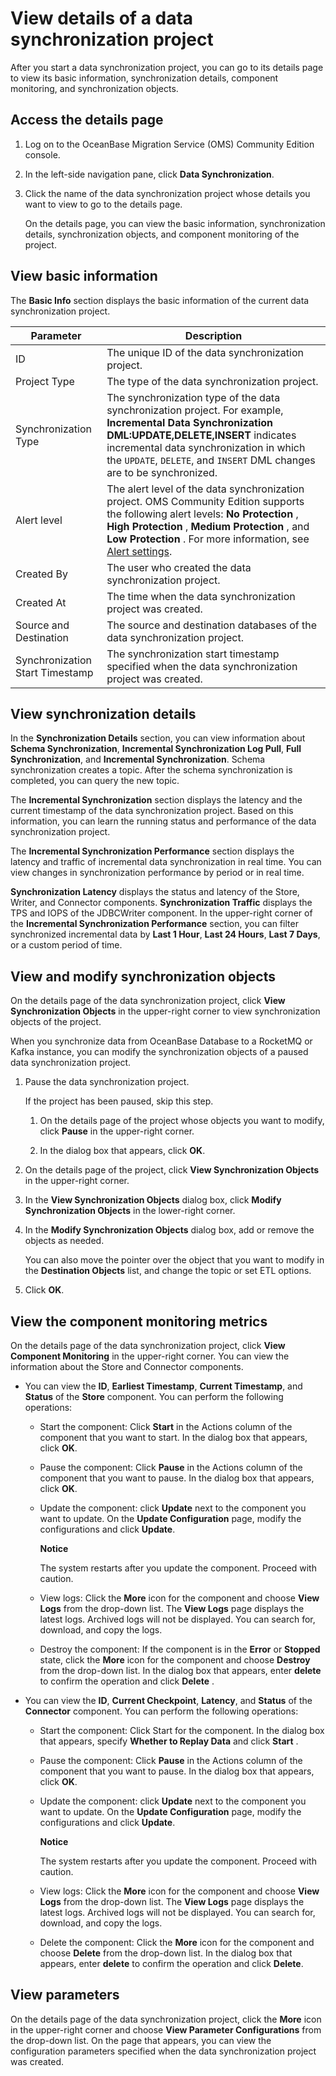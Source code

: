 # View details of a data synchronization project

After you start a data synchronization project, you can go to its details page to view its basic information, synchronization details, component monitoring, and synchronization objects.

## Access the details page

1. Log on to the OceanBase Migration Service (OMS) Community Edition console.

2. In the left-side navigation pane, click **Data Synchronization**.

3. Click the name of the data synchronization project whose details you want to view to go to the details page.

   On the details page, you can view the basic information, synchronization details, synchronization objects, and component monitoring of the project.

## View basic information

The **Basic Info** section displays the basic information of the current data synchronization project.

|          **Parameter**          |          **Description**             |
|---------------------------------|-----------------------------------------|
| ID                              | The unique ID of the data synchronization project.                                                                                                                                                                                                                                                                                             |
| Project Type                    | The type of the data synchronization project.                                                                                                                                                                                                                                                                                                  |
| Synchronization Type            | The synchronization type of the data synchronization project. For example, **Incremental Data Synchronization DML:UPDATE,DELETE,INSERT** indicates incremental data synchronization in which the `UPDATE`, `DELETE`, and `INSERT` DML changes are to be synchronized.                                                                          |
| Alert level                     | The alert level of the data synchronization project. OMS Community Edition supports the following alert levels: **No Protection** , **High Protection** , **Medium Protection** , and **Low Protection** . For more information, see [Alert settings](../../700.system-management/200.alert-center/300.alert-settings.md). |
| Created By                      | The user who created the data synchronization project.                                                                                                                                                                                                                                                                                         |
| Created At                      | The time when the data synchronization project was created.                                                                                                                                                                                                                                                                                    |
| Source and Destination          | The source and destination databases of the data synchronization project.                                                                                                                                                                                                                                                                      |
| Synchronization Start Timestamp | The synchronization start timestamp specified when the data synchronization project was created.                                                                                                                                                                                                                                               |

## View synchronization details

In the **Synchronization Details** section, you can view information about **Schema Synchronization**, **Incremental Synchronization Log Pull**, **Full Synchronization**, and **Incremental Synchronization**. Schema synchronization creates a topic. After the schema synchronization is completed, you can query the new topic.

The **Incremental Synchronization** section displays the latency and the current timestamp of the data synchronization project. Based on this information, you can learn the running status and performance of the data synchronization project.

The **Incremental Synchronization Performance** section displays the latency and traffic of incremental data synchronization in real time. You can view changes in synchronization performance by period or in real time.

**Synchronization Latency** displays the status and latency of the Store, Writer, and Connector components. **Synchronization Traffic** displays the TPS and IOPS of the JDBCWriter component. In the upper-right corner of the **Incremental Synchronization Performance** section, you can filter synchronized incremental data by **Last 1 Hour**, **Last 24 Hours**, **Last 7 Days**, or a custom period of time.

## View and modify synchronization objects

On the details page of the data synchronization project, click **View Synchronization Objects** in the upper-right corner to view synchronization objects of the project.

When you synchronize data from OceanBase Database to a RocketMQ or Kafka instance, you can modify the synchronization objects of a paused data synchronization project.

1. Pause the data synchronization project.

   If the project has been paused, skip this step.
   1. On the details page of the project whose objects you want to modify, click **Pause** in the upper-right corner.

   2. In the dialog box that appears, click **OK**.

2. On the details page of the project, click **View Synchronization Objects** in the upper-right corner.

3. In the **View Synchronization Objects** dialog box, click **Modify Synchronization Objects** in the lower-right corner.

4. In the **Modify Synchronization Objects** dialog box, add or remove the objects as needed.

   You can also move the pointer over the object that you want to modify in the **Destination Objects** list, and change the topic or set ETL options.

5. Click **OK**.

## View the component monitoring metrics

On the details page of the data synchronization project, click **View Component Monitoring** in the upper-right corner. You can view the information about the Store and Connector components.

* You can view the **ID**, **Earliest Timestamp**, **Current Timestamp**, and **Status** of the **Store** component. You can perform the following operations:

  * Start the component: Click **Start** in the Actions column of the component that you want to start. In the dialog box that appears, click **OK**.

  * Pause the component: Click **Pause** in the Actions column of the component that you want to pause. In the dialog box that appears, click **OK**.

  * Update the component: click **Update** next to the component you want to update. On the **Update Configuration** page, modify the configurations and click **Update**.

    **Notice**

    The system restarts after you update the component. Proceed with caution.

  * View logs: Click the **More** icon for the component and choose **View Logs** from the drop-down list. The **View Logs** page displays the latest logs. Archived logs will not be displayed. You can search for, download, and copy the logs.

  * Destroy the component: If the component is in the **Error** or **Stopped** state, click the **More** icon for the component and choose **Destroy** from the drop-down list. In the dialog box that appears, enter **delete** to confirm the operation and click **Delete** .

* You can view the **ID**, **Current Checkpoint**, **Latency**, and **Status** of the **Connector** component. You can perform the following operations:

  * Start the component: Click Start for the component. In the dialog box that appears, specify **Whether to Replay Data** and click **Start** .

  * Pause the component: Click **Pause** in the Actions column of the component that you want to pause. In the dialog box that appears, click **OK**.

  * Update the component: click **Update** next to the component you want to update. On the **Update Configuration** page, modify the configurations and click **Update**.

    **Notice**

    The system restarts after you update the component. Proceed with caution.

  * View logs: Click the **More** icon for the component and choose **View Logs** from the drop-down list. The **View Logs** page displays the latest logs. Archived logs will not be displayed. You can search for, download, and copy the logs.

  * Delete the component: Click the **More** icon for the component and choose **Delete** from the drop-down list. In the dialog box that appears, enter **delete** to confirm the operation and click **Delete**.

## View parameters

On the details page of the data synchronization project, click the **More** icon in the upper-right corner and choose **View Parameter Configurations** from the drop-down list. On the page that appears, you can view the configuration parameters specified when the data synchronization project was created.
